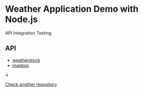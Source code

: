 # Weather Application Demo with Node.js

API Integration Testing

## API
- [weatherstock](https://weatherstack.com/)
- [mapbox](https://www.mapbox.com/)

↓

[Check another repository]()
